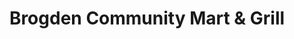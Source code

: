 ---
title: "Brogden Community Mart & Grill"
url: /smithfield/brogden-community-mart-und-grill/
shop: Lebensmittel
---